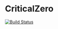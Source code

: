 # CriticalZero
[![Build Status](https://img.shields.io/travis/LosersClub/CriticalZero.svg?style=flat-square)](https://travis-ci.org/LosersClub/CriticalZero)